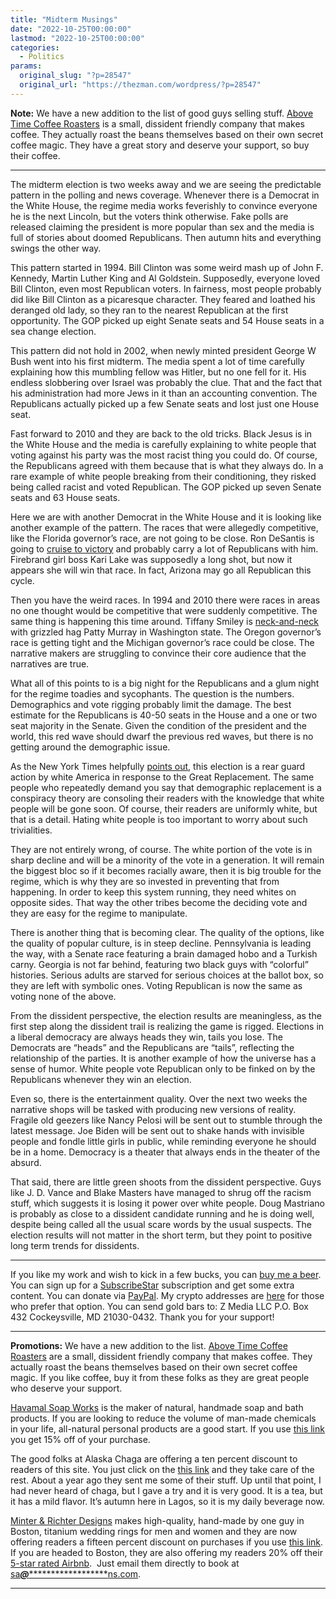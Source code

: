 ```yaml
---
title: "Midterm Musings"
date: "2022-10-25T00:00:00"
lastmod: "2022-10-25T00:00:00"
categories:
  - Politics
params:
  original_slug: "?p=28547"
  original_url: "https://thezman.com/wordpress/?p=28547"
---
```


**Note:** We have a new addition to the list of good guys selling stuff.
<a href="https://abovetimecoffee.com/" rel="noopener"
target="_blank">Above Time Coffee Roasters</a> is a small, dissident
friendly company that makes coffee. They actually roast the beans
themselves based on their own secret coffee magic. They have a great
story and deserve your support, so buy their coffee.

------------------------------------------------------------------------

The midterm election is two weeks away and we are seeing the predictable
pattern in the polling and news coverage. Whenever there is a Democrat
in the White House, the regime media works feverishly to convince
everyone he is the next Lincoln, but the voters think otherwise. Fake
polls are released claiming the president is more popular than sex and
the media is full of stories about doomed Republicans. Then autumn hits
and everything swings the other way.

This pattern started in 1994. Bill Clinton was some weird mash up of
John F. Kennedy, Martin Luther King and Al Goldstein. Supposedly,
everyone loved Bill Clinton, even most Republican voters. In fairness,
most people probably did like Bill Clinton as a picaresque character.
They feared and loathed his deranged old lady, so they ran to the
nearest Republican at the first opportunity. The GOP picked up eight
Senate seats and 54 House seats in a sea change election.

This pattern did not hold in 2002, when newly minted president George W
Bush went into his first midterm. The media spent a lot of time
carefully explaining how this mumbling fellow was Hitler, but no one
fell for it. His endless slobbering over Israel was probably the clue.
That and the fact that his administration had more Jews in it than an
accounting convention. The Republicans actually picked up a few Senate
seats and lost just one House seat.

Fast forward to 2010 and they are back to the old tricks. Black Jesus is
in the White House and the media is carefully explaining to white people
that voting against his party was the most racist thing you could do. Of
course, the Republicans agreed with them because that is what they
always do. In a rare example of white people breaking from their
conditioning, they risked being called racist and voted Republican. The
GOP picked up seven Senate seats and 63 House seats.

Here we are with another Democrat in the White House and it is looking
like another example of the pattern. The races that were allegedly
competitive, like the Florida governor’s race, are not going to be
close. Ron DeSantis is going to [cruise to
victory](https://floridapolitics.com/archives/566100-its-over-new-miami-dade-poll-foreshadows-commanding-ron-desantis-win/)
and probably carry a lot of Republicans with him. Firebrand girl boss
Kari Lake was supposedly a long shot, but now it appears she will win
that race. In fact, Arizona may go all Republican this cycle.

Then you have the weird races. In 1994 and 2010 there were races in
areas no one thought would be competitive that were suddenly
competitive. The same thing is happening this time around. Tiffany
Smiley is
[neck-and-neck](https://www.seattletimes.com/seattle-news/politics/patty-murray-still-leads-but-tiffany-smiley-closes-gap-in-new-wa-poll/)
with grizzled hag Patty Murray in Washington state. The Oregon
governor’s race is getting tight and the Michigan governor’s race could
be close. The narrative makers are struggling to convince their core
audience that the narratives are true.

What all of this points to is a big night for the Republicans and a glum
night for the regime toadies and sycophants. The question is the
numbers. Demographics and vote rigging probably limit the damage. The
best estimate for the Republicans is 40-50 seats in the House and a one
or two seat majority in the Senate. Given the condition of the president
and the world, this red wave should dwarf the previous red waves, but
there is no getting around the demographic issue.

As the New York Times helpfully [points
out](https://news.yahoo.com/america-vanishing-trump-insist-were-115731851.html),
this election is a rear guard action by white America in response to the
Great Replacement. The same people who repeatedly demand you say that
demographic replacement is a conspiracy theory are consoling their
readers with the knowledge that white people will be gone soon. Of
course, their readers are uniformly white, but that is a detail. Hating
white people is too important to worry about such trivialities.

They are not entirely wrong, of course. The white portion of the vote is
in sharp decline and will be a minority of the vote in a generation. It
will remain the biggest bloc so if it becomes racially aware, then it is
big trouble for the regime, which is why they are so invested in
preventing that from happening. In order to keep this system running,
they need whites on opposite sides. That way the other tribes become the
deciding vote and they are easy for the regime to manipulate.

There is another thing that is becoming clear. The quality of the
options, like the quality of popular culture, is in steep decline.
Pennsylvania is leading the way, with a Senate race featuring a brain
damaged hobo and a Turkish carny. Georgia is not far behind, featuring
two black guys with “colorful” histories. Serious adults are starved for
serious choices at the ballot box, so they are left with symbolic ones.
Voting Republican is now the same as voting none of the above.

From the dissident perspective, the election results are meaningless, as
the first step along the dissident trail is realizing the game is
rigged. Elections in a liberal democracy are always heads they win,
tails you lose. The Democrats are “heads” and the Republicans are
“tails”, reflecting the relationship of the parties. It is another
example of how the universe has a sense of humor. White people vote
Republican only to be finked on by the Republicans whenever they win an
election.

Even so, there is the entertainment quality. Over the next two weeks the
narrative shops will be tasked with producing new versions of reality.
Fragile old geezers like Nancy Pelosi will be sent out to stumble
through the latest message. Joe Biden will be sent out to shake hands
with invisible people and fondle little girls in public, while reminding
everyone he should be in a home. Democracy is a theater that always ends
in the theater of the absurd.

That said, there are little green shoots from the dissident perspective.
Guys like J. D. Vance and Blake Masters have managed to shrug off the
racism stuff, which suggests it is losing it power over white people.
Doug Mastriano is probably as close to a dissident candidate running and
he is doing well, despite being called all the usual scare words by the
usual suspects. The election results will not matter in the short term,
but they point to positive long term trends for dissidents.

------------------------------------------------------------------------

If you like my work and wish to kick in a few bucks, you can
<a href="https://www.buymeacoffee.com/mujolulu" rel="noopener"
target="_blank">buy me a beer</a>. You can sign up for a
<a href="https://www.subscribestar.com/the-z-blog" rel="noopener"
target="_blank">SubscribeStar</a> subscription and get some extra
content. You can donate via <a
href="https://www.paypal.com/donate/?cmd=_s-xclick&amp;hosted_button_id=UDAS2Q8JYA6CN&amp;source=url"
rel="noopener" target="_blank">PayPal</a>. My crypto addresses are
<a href="https://thezman.com/wordpress/?page_id=22713" rel="noopener"
target="_blank">here</a> for those who prefer that option. You can send
gold bars to: Z Media LLC P.O. Box 432 Cockeysville, MD 21030-0432.
Thank you for your support!

------------------------------------------------------------------------

**Promotions:** We have a new addition to the list.
<a href="https://abovetimecoffee.com/" rel="noopener"
target="_blank">Above Time Coffee Roasters</a> are a small, dissident
friendly company that makes coffee. They actually roast the beans
themselves based on their own secret coffee magic. If you like coffee,
buy it from these folks as they are great people who deserve your
support.

<a href="https://havamalsoapworks.com/" rel="noopener"
target="_blank">Havamal Soap Works</a> is the maker of natural, handmade
soap and bath products. If you are looking to reduce the volume of
man-made chemicals in your life, all-natural personal products are a
good start. If you use
<a href="https://havamalsoapworks.com/discount/ZMAN" rel="noopener"
target="_blank">this link</a> you get 15% off of your purchase.

The good folks at Alaska Chaga are offering a ten percent discount to
readers of this site. You just click on the
<a href="https://alaskachaga.us/discount/ZMAN" rel="noopener noreferrer"
target="_blank">this link</a> and they take care of the rest. About a
year ago they sent me some of their stuff. Up until that point, I had
never heard of chaga, but I gave a try and it is very good. It is a tea,
but it has a mild flavor. It’s autumn here in Lagos, so it is my daily
beverage now.

<a href="https://www.minterandrichterdesigns.com/"
rel="noreferrer nofollow noopener" target="_blank">Minter &amp; Richter
Designs</a> makes high-quality, hand-made by one guy in Boston, titanium
wedding rings for men and women and they are now offering readers a
fifteen percent discount on purchases if you use
<a href="https://www.minterandrichterdesigns.com/discount/ZMAN"
rel="noreferrer nofollow noopener" target="_blank">this link</a>.
<span class="highlight"><span class="colour"><span class="font"><span class="size">If
you are headed to Boston, they are also offering my readers 20% off
their <a
href="https://www.airbnb.com/users/7988017/listings?user_id=7988017&amp;s=3"
rel="noopener noreferrer" target="_blank">5-star rated Airbnb</a>.  Just
email them directly to book at
<a href="mailto:sa***@*********************ns.com"
data-original-string="YG8kE3FSxV1L/Go48OewTw==cb7q+qBuI4QoSKklL7Fap31qEA3XyNiZLP/a1omyjUer30l5xo8Lvxz+09lunMQrmvX"><span
class="apbct-email-encoder"
data-original-string="bPD7EIbXWWmA0lZeMVv+XA==cb75unfdwdaw21IV1ybqv4TFnG82vPrByC9Xe8+o43iODXShgwoD/UjYQqPMZ4p5UKO"
title="This contact has been encoded by Anti-Spam by CleanTalk. Click to decode. To finish the decoding make sure that JavaScript is enabled in your browser.">sa<span
class="apbct-blur">***</span>@<span
class="apbct-blur">*********************</span>ns.com</span></a>.</span></span></span></span>

------------------------------------------------------------------------
